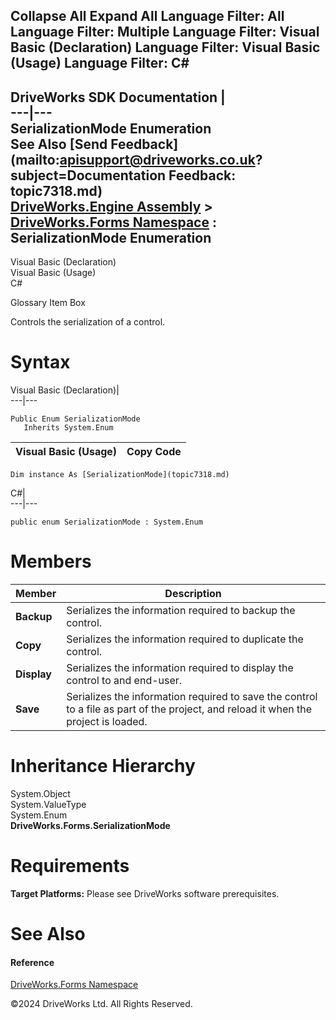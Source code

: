        

 Collapse All Expand All  Language Filter: All  Language Filter: Multiple  Language Filter: Visual Basic (Declaration) Language Filter: Visual Basic (Usage) Language Filter: C#  
---  
DriveWorks SDK Documentation  |   
---|---  
SerializationMode Enumeration   
See Also [Send Feedback](mailto:apisupport@driveworks.co.uk?subject=Documentation Feedback: topic7318.md)  
[DriveWorks.Engine Assembly](topic2156.md) > [DriveWorks.Forms Namespace](topic7266.md) : SerializationMode Enumeration  
---  
  
Visual Basic (Declaration)    
Visual Basic (Usage)    
C# 

Glossary Item Box

Controls the serialization of a control. 

# Syntax

Visual Basic (Declaration)|   
---|---  
      
    
    Public Enum SerializationMode 
       Inherits System.Enum  
  
Visual Basic (Usage)| Copy Code  
---|---  
      
    
    Dim instance As [SerializationMode](topic7318.md)  
  
C#|   
---|---  
      
    
    public enum SerializationMode : System.Enum   
  
# Members

Member| Description  
---|---  
**Backup**|  Serializes the information required to backup the control.  
**Copy**|  Serializes the information required to duplicate the control.  
**Display**|  Serializes the information required to display the control to and end-user.  
**Save**|  Serializes the information required to save the control to a file as part of the project, and reload it when the project is loaded.  
  
# Inheritance Hierarchy

System.Object  
System.ValueType  
System.Enum  
**DriveWorks.Forms.SerializationMode**  


# Requirements

**Target Platforms:** Please see DriveWorks software prerequisites.

# See Also

#### Reference

[DriveWorks.Forms Namespace](topic7266.md)

©2024 DriveWorks Ltd. All Rights Reserved.
